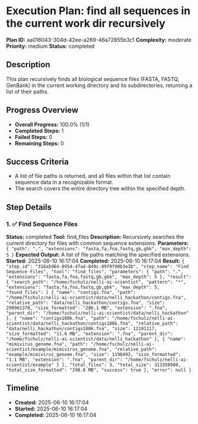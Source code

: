 # Execution Plan: find all sequences in the current work dir recursively

**Plan ID:** aa016043-304d-42ee-a269-46a72855b3c1
**Complexity:** moderate
**Priority:** medium
**Status:** completed

## Description
This plan recursively finds all biological sequence files (FASTA, FASTQ, GenBank) in the current working directory and its subdirectories, returning a list of their paths.

## Progress Overview
- **Overall Progress:** 100.0% (1/1)
- **Completed Steps:** 1
- **Failed Steps:** 0
- **Remaining Steps:** 0

## Success Criteria
- A list of file paths is returned, and all files within that list contain sequence data in a recognizable format.
- The search covers the entire directory tree within the specified depth.

## Step Details

### 1. ✅ Find Sequence Files

**Status:** completed
**Tool:** find_files
**Description:** Recursively searches the current directory for files with common sequence extensions.
**Parameters:** `{
  "path": ".",
  "extensions": "fasta,fa,fna,fastq,gb,gbk",
  "max_depth": 5
}`
**Expected Output:** A list of file paths matching the specified extensions.
**Started:** 2025-06-10 16:17:04
**Completed:** 2025-06-10 16:17:04
**Result:** `{
  "step_id": "316a5d64-8954-47ad-849c-89f0f90b3e3b",
  "step_name": "Find Sequence Files",
  "tool": "find_files",
  "parameters": {
    "path": ".",
    "extensions": "fasta,fa,fna,fastq,gb,gbk",
    "max_depth": 5
  },
  "result": {
    "search_path": "/home/fschulz/nelli-ai-scientist",
    "pattern": "*",
    "extensions": "fasta,fa,fna,fastq,gb,gbk",
    "max_depth": 5,
    "found_files": [
      {
        "name": "contigs.fna",
        "path": "/home/fschulz/nelli-ai-scientist/data/nelli_hackathon/contigs.fna",
        "relative_path": "data/nelli_hackathon/contigs.fna",
        "size": 299961370,
        "size_formatted": "286.1 MB",
        "extension": ".fna",
        "parent_dir": "/home/fschulz/nelli-ai-scientist/data/nelli_hackathon"
      },
      {
        "name": "contigs100k.fna",
        "path": "/home/fschulz/nelli-ai-scientist/data/nelli_hackathon/contigs100k.fna",
        "relative_path": "data/nelli_hackathon/contigs100k.fna",
        "size": 12191117,
        "size_formatted": "11.6 MB",
        "extension": ".fna",
        "parent_dir": "/home/fschulz/nelli-ai-scientist/data/nelli_hackathon"
      },
      {
        "name": "mimivirus_genome.fna",
        "path": "/home/fschulz/nelli-ai-scientist/example/mimivirus_genome.fna",
        "relative_path": "example/mimivirus_genome.fna",
        "size": 1198493,
        "size_formatted": "1.1 MB",
        "extension": ".fna",
        "parent_dir": "/home/fschulz/nelli-ai-scientist/example"
      }
    ],
    "total_files": 3,
    "total_size": 313350980,
    "total_size_formatted": "298.8 MB",
    "success": true
  },
  "error": null
}`


## Timeline

- **Created:** 2025-06-10 16:17:04
- **Started:** 2025-06-10 16:17:04
- **Completed:** 2025-06-10 16:17:04
